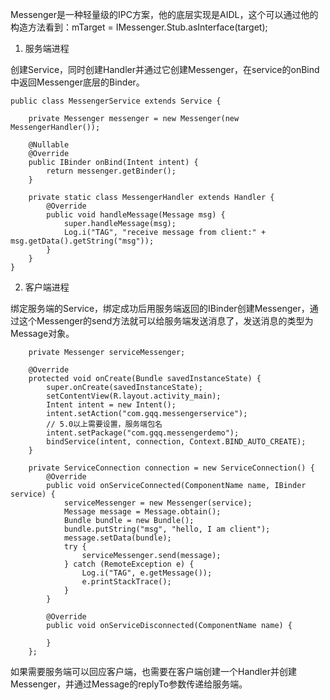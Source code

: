 
Messenger是一种轻量级的IPC方案，他的底层实现是AIDL，这个可以通过他的构造方法看到：mTarget = IMessenger.Stub.asInterface(target);

1. 服务端进程

创建Service，同时创建Handler并通过它创建Messenger，在service的onBind中返回Messenger底层的Binder。

    public class MessengerService extends Service {
    
        private Messenger messenger = new Messenger(new MessengerHandler());
    
        @Nullable
        @Override
        public IBinder onBind(Intent intent) {
            return messenger.getBinder();
        }
    
        private static class MessengerHandler extends Handler {
            @Override
            public void handleMessage(Message msg) {
                super.handleMessage(msg);
                Log.i("TAG", "receive message from client:" + msg.getData().getString("msg"));
            }
        }
    }



2. 客户端进程

绑定服务端的Service，绑定成功后用服务端返回的IBinder创建Messenger，通过这个Messenger的send方法就可以给服务端发送消息了，发送消息的类型为Message对象。

        private Messenger serviceMessenger;
    
        @Override
        protected void onCreate(Bundle savedInstanceState) {
            super.onCreate(savedInstanceState);
            setContentView(R.layout.activity_main);
            Intent intent = new Intent();
            intent.setAction("com.gqq.messengerservice");
            // 5.0以上需要设置，服务端包名
            intent.setPackage("com.gqq.messengerdemo");
            bindService(intent, connection, Context.BIND_AUTO_CREATE);
        }
    
        private ServiceConnection connection = new ServiceConnection() {
            @Override
            public void onServiceConnected(ComponentName name, IBinder service) {
                serviceMessenger = new Messenger(service);
                Message message = Message.obtain();
                Bundle bundle = new Bundle();
                bundle.putString("msg", "hello, I am client");
                message.setData(bundle);
                try {
                    serviceMessenger.send(message);
                } catch (RemoteException e) {
                    Log.i("TAG", e.getMessage());
                    e.printStackTrace();
                }
            }
    
            @Override
            public void onServiceDisconnected(ComponentName name) {
    
            }
        };
    
如果需要服务端可以回应客户端，也需要在客户端创建一个Handler并创建Messenger，并通过Message的replyTo参数传递给服务端。
